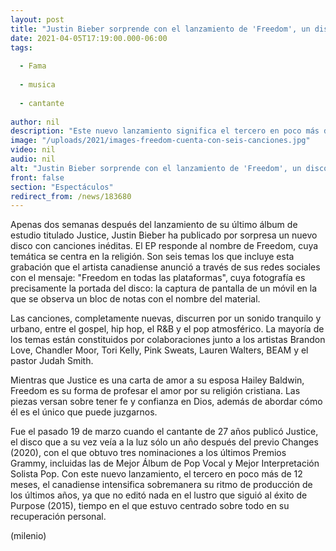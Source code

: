 ```yaml
---
layout: post
title: "Justin Bieber sorprende con el lanzamiento de 'Freedom', un disco completamente religioso"
date: 2021-04-05T17:19:00.000-06:00
tags:
  
  - Fama
  
  - musica
  
  - cantante
  
author: nil
description: "Este nuevo lanzamiento significa el tercero en poco más de un año y versa sobre tener fe y confianza en Dios. "
image: "/uploads/2021/images-freedom-cuenta-con-seis-canciones.jpg"
video: nil
audio: nil
alt: "Justin Bieber sorprende con el lanzamiento de 'Freedom', un disco completamente religioso"
front: false
section: "Espectáculos"
redirect_from: /news/183680
---
```


Apenas dos semanas después del lanzamiento de su último álbum de estudio titulado Justice, Justin Bieber ha publicado por sorpresa un nuevo disco con canciones inéditas. El EP responde al nombre de Freedom, cuya temática se centra en la religión. Son seis temas los que incluye esta grabación que el artista canadiense anunció a través de sus redes sociales con el mensaje: "Freedom en todas las plataformas", cuya fotografía es precisamente la portada del disco: la captura de pantalla de un móvil en la que se observa un bloc de notas con el nombre del material. 

Las canciones, completamente nuevas, discurren por un sonido tranquilo y urbano, entre el gospel, hip hop, el R&B y el pop atmosférico. La mayoría de los temas están constituidos por colaboraciones junto a los artistas Brandon Love, Chandler Moor, Tori Kelly, Pink Sweats, Lauren Walters, BEAM y el pastor Judah Smith. 

Mientras que Justice es una carta de amor a su esposa Hailey Baldwin, Freedom es su forma de profesar el amor por su religión cristiana. Las piezas versan sobre tener fe y confianza en Dios, además de abordar cómo él es el único que puede juzgarnos. 

Fue el pasado 19 de marzo cuando el cantante de 27 años publicó Justice, el disco que a su vez veía a la luz sólo un año después del previo Changes (2020), con el que obtuvo tres nominaciones a los últimos Premios Grammy, incluidas las de Mejor Álbum de Pop Vocal y Mejor Interpretación Solista Pop. 
Con este nuevo lanzamiento, el tercero en poco más de 12 meses, el canadiense intensifica sobremanera su ritmo de producción de los últimos años, ya que no editó nada en el lustro que siguió al éxito de Purpose (2015), tiempo en el que estuvo centrado sobre todo en su recuperación personal. 

(milenio)